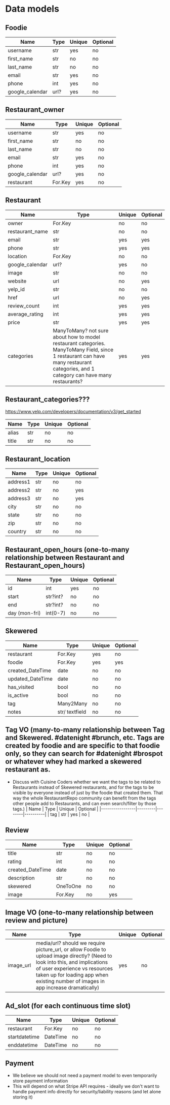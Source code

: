 # Data models

## Foodie
| Name            | Type    | Unique | Optional |
|-----------------|---------|--------|----------|
| username        | str     | yes    | no       |
| first_name      | str     | no     | no       |
| last_name       | str     | no     | no       |
| email           | str     | yes    | no       |
| phone           | int     | yes    | no       |
| google_calendar | url?    | yes    | no       |


## Restaurant_owner
| Name            | Type    | Unique | Optional |
|-----------------|---------|--------|----------|
| username        | str     | yes    | no       |
| first_name      | str     | no     | no       |
| last_name       | str     | no     | no       |
| email           | str     | yes    | no       |
| phone           | int     | yes    | no       |
| google_calendar | url?    | yes    | no       |
| restaurant      | For.Key | yes    | no       |

## Restaurant
| Name            | Type    | Unique | Optional |
|-----------------|---------|--------|----------|
| owner           | For.Key | no     | no       |
| restaurant_name | str     | no     | no       |
| email           | str     | yes    | yes      |
| phone           | str     | yes    | yes      |
| location        | For.Key | no     | no       |
| google_calendar | url?    | yes    | no       |
| image     | str     | no     | no       |
| website         | url     | no     | yes      |
| yelp_id         | str     | no     | no       |
| href            | url     | no     | yes      |
| review_count    | int     | yes    | yes      |
| average_rating  | int     | yes    | yes      |
| price           | str     | yes    | yes      |
| categories      |ManyToMany? not sure about how to model restaurant categories. ManyToMany Field, since 1 restaurant can have many restaurant categories, and 1 category can have many restaurants?| yes  | yes      |


## Restaurant_categories???
https://www.yelp.com/developers/documentation/v3/get_started

| Name            | Type    | Unique | Optional |
|-----------------|---------|--------|----------|
| alias           | str     | no     | no       |
| title           | str     | no     | no       |

## Restaurant_location
| Name            | Type    | Unique | Optional |
|-----------------|---------|--------|----------|
| address1        | str     | no     | no       |
| address2        | str     | no     | yes      |
| address3        | str     | no     | yes      |
| city            | str     | no     | no       |
| state           | str     | no     | no       |
| zip             | str     | no     | no       |
| country         | str     | no     | no       |

## Restaurant_open_hours (one-to-many relationship between Restaurant and Restaurant_open_hours)
| Name            | Type    | Unique | Optional |
|-----------------|---------|--------|----------|
| id              | int     | yes    | no       |
| start           | str?int?| no     | no       |
| end             | str?int?| no     | no       |
| day (mon-fri)   | int(0-7)| no     | no       |


## Skewered
| Name            | Type    | Unique | Optional |
|-----------------|---------|--------|----------|
| restaurant      | For.Key | yes    | no       |
| foodie          | For.Key | yes    | yes      |
| created_DateTime| date    | no     | no       |
| updated_DateTime| date    | no     | no       |
| has_visited     | bool    | no     | no       |
| is_active       | bool    | no     | no       |
| tag             |Many2Many| no     | no       |
| notes           | str/ textfield   | no     | no       |

## Tag VO (many-to-many relationship between Tag and Skewered. #datenight #brunch, etc. Tags are created by foodie and are specific to that foodie only, so they can search for #datenight #brospot or whatever whey had marked a skewered restaurant as.
* Discuss with Cuisine Coders whether we want the tags to be related to Restaurants instead of Skewered restaurants, and for the tags to be visible by everyone instead of just by the foodie that created them. That way the whole RestaurantRepo community can benefit from the tags other people add to Restaurants, and can even search/filter by those tags.)
| Name            | Type    | Unique | Optional |
|-----------------|---------|--------|----------|
| tag             | str     | yes    | no       |


## Review
| Name            | Type    | Unique | Optional |
|-----------------|---------|--------|----------|
| title           | str     | no     | no       |
| rating          | int     | no     | no       |
| created_DateTime| date    | no     | no       |
| description     | str     | no     | no       |
| skewered        | OneToOne| no     | no       |
| image           | For.Key | no     | yes      |


## Image VO (one-to-many relationship between review and picture)
| Name            | Type    | Unique | Optional |
|-----------------|---------|--------|----------|
| image_url       | media/url? should we require picture_url, or allow Foodie to upload image directly? (Need to look into this, and implications of user experience vs resources taken up for loading app when existing number of images in app increase dramatically)     | yes    | no       |


## Ad_slot (for each continuous time slot)
| Name            | Type    | Unique | Optional |
|-----------------|---------|--------|----------|
| restaurant      | For.Key | no     | no       |
| startdatetime   | DateTime| no     | no       |
| enddatetime     | DateTime| no     | no       |


## Payment
- We believe we should not need a payment model to even temporarily store payment information
- This will depend on what Stripe API requires - ideally we don't want to handle payment info directly for security/liability reasons (and let alone storing it)


